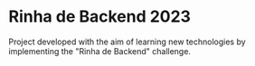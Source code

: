 # Rinha de Backend 2023

Project developed with the aim of learning new technologies by implementing the "Rinha de Backend" challenge.
